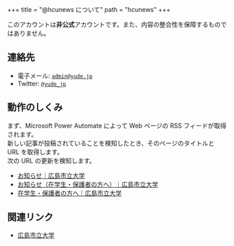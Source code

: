 +++
title = "@hcunews について"
path = "hcunews"
+++

このアカウントは**非公式**アカウントです。また、内容の整合性を保障するものではありません。

## 連絡先
* 電子メール: [`admin@yude.jp`](mailto:admin@yude.jp)
* Twitter: [`@yude_jp`](https://twitter.com/yude_jp)

## 動作のしくみ
まず、Microsoft Power Automate によって Web ページの RSS フィードが取得されます。\
新しい記事が投稿されていることを検知したとき、そのページのタイトルと URL を取得します。\
次の URL の更新を検知します。
* [お知らせ｜広島市立大学](https://www.hiroshima-cu.ac.jp/news/)
* [お知らせ（在学生・保護者の方へ）｜広島市立大学](https://www.hiroshima-cu.ac.jp/news_student/)
* [在学生・保護者の方へ｜広島市立大学](https://www.hiroshima-cu.ac.jp/student/)

## 関連リンク
* [広島市立大学](https://www.hiroshima-cu.ac.jp/)